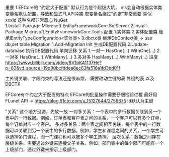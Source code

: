 ﻿重要
	1.EFCore的 "约定大于配置" 默认行为是个超级大坑，
		ms会自动根据实体类变量名默认配置，导致和显式FLAPI冲突
		取变量名绕过"约定"非常重要
		类似 xxxId 这种名都非常恶心
NuGet	
	1.Install-Package Microsoft.EntityFrameworkCore.SqlServer
	2.Install-Package Microsoft.EntityFrameworkCore.Tools
配置
	1.实体类
	2.实体配置类 继承IEntityTypeConfiguration<实体类> 
	3.dbctx类   继承DbContext类 -> use db,set table
Migration
	1.Add-Migration Init 生成DB配置代码 
	2.Update-database    执行DB配置代码 单向迁移 
关系
	1.一对一 HasOne(...).WithOne(...)
	2.一对多 HasOne(...).WithMany(...)
	3.多对多 HasMany(...).WithMany(...)
进度
	https://www.bilibili.com/video/BV1pK41137He?p=63&vd_source=19d90bcfddea6ec63fa516a1fd3bd01f


主外键关联、字段约束的写法还是很麻烦，
需要改动主键的表 外键的表 以及DBCTX

EFCore有个约定大于配置的特点 
EFCore的批量操作需要仔细检验过程
最好用FLunet API -> https://blog.51cto.com/u_15127644/2756675
Id默认为主键

"关系" 这个地方没透，先放一放
一对多关系：一个表中的多行数据关联到另一个表中的一行数据。例如，订单表和客户表之间的关系，一个客户可以有多个订单，每个订单对应一个客户。
多对多关系：两个表之间相互关联，每个表中的一行数据可以关联到另一个表中的多行数据。例如，学生和课程之间的关系，一个学生可以选择多门课程，而一门课程也可以被多个学生选择。
层次关系：数据之间存在层级关系，需要通过外键来连接父子关系。例如，部门表中的每个部门可能有一个上级部门，通过外键来指示上级部门。

